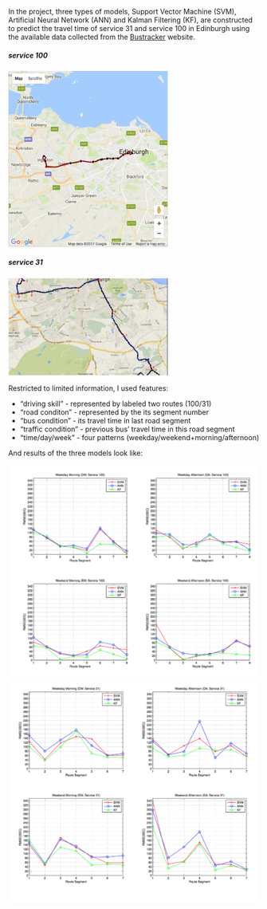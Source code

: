 In the project, three types of models, Support Vector Machine (SVM), Artificial Neural Network (ANN) and Kalman
Filtering (KF), are constructed to predict the travel time of service 31 and service 100
in Edinburgh using the available data collected from the [Bustracker](http://www.mybustracker.co.uk/) website.

##### service 100
<img src="service100.png" width="320"/>

##### service 31
<img src="service31.png" width="320"/>

Restricted to limited information, I used features: 
- “driving skill” - represented by labeled two routes (100/31)
- “road conditon” - represented by the its segment number
- “bus condition” - its travel time in last road segment
- “traffic condition” - previous bus’ travel time in this road segment
- “time/day/week” - four patterns (weekday/weekend+morning/afternoon)

And results of the three models look like:

<img src="rmse.png" width="600"/>
<img src="rmse_2.png" width="600"/>
